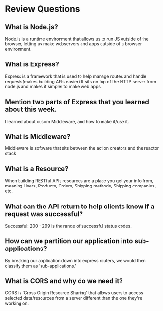 # Review Questions

## What is Node.js?

Node.js is a runtime environment that allows us to run JS outside of the browser, letting us make webservers and apps outside of a browser environment.

## What is Express?

Express is a framework that is used to help manage routes and handle requests(makes building APIs easier)
It sits on top of the HTTP server from node.js and makes it simpler to make web apps

## Mention two parts of Express that you learned about this week.

I learned about cusom Middleware, and how to make it/use it.

## What is Middleware?

Middleware is software that sits between the action creators and the reactor stack

## What is a Resource?

When building RESTful APIs resources are a place you get your info from, meaning Users, Products, Orders, Shipping methods, Shipping companies, etc.

## What can the API return to help clients know if a request was successful?

Successful: 200 - 299 is the range of successful status codes.

## How can we partition our application into sub-applications?

By breaking our application down into express routers, we would then classify them as 'sub-applications.'

## What is CORS and why do we need it?

CORS is 'Cross Origin Resource Sharing' that allows users to access selected data/resources from a server different than the one they're working on.

